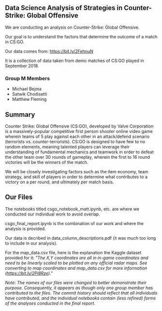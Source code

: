 ## Data Science Analysis of Strategies in Counter-Strike: Global Offensive

We are conducting an analysis on Counter-Strike: Global Offensive.

Our goal is to understand the factors that determine the outcome of a match in CS:GO.

Our data comes from: https://bit.ly/2FehnuN

It is a collection of data taken from demo matches of CS:GO played in September 2018.

### Group M Members 

* Michael Bejma
* Satwik Chodisetti
* Matthew Fleming

## Summary

Counter Strike: Global Offensive (CS:GO), developed by Valve Corporation is a massively-popular competitive first person shooter online video game wherein teams of 5 play against each other in an attack/defend scenario (terrorists vs. counter-terrorists). CS:GO is designed to have few to no random elements, meaning talented players can leverage their understanding of fundamental mechanics and teamwork in order to defeat the other team over 30 rounds of gameplay, wherein the first to 16 round victories will be the winners of the match.

We will be closely investigating factors such as the item economy, team strategy, and skill of players in order to determine what contributes to a victory on a per round, and ultimately per match basis.

## Our Files

The notebooks titled csgo_notebook_matt.ipynb, etc. are where we conducted our individual work to avoid overlap. 

csgo_final_report.ipynb is the combination of our work and where the analysis is provided.

Our data is decribed in data_column_descriptions.pdf (it was much too long to include in our analysis).

For the map_data.csv file, here is the explanation the Kaggle dataset provided for it: *"The X,Y coordinates are all in in-game coordinates and need to be linearly scaled to be plotted on any official radar maps. See converting to map coordinates and map_data.csv for more information (https://bit.ly/2Pj8Rze)."*

*Note: The names of our files were changed to better demonstrate their purpose. Consequently, it appears as though only one group member has contributed to the files. The commit history should reflect that all individuals have contributed, and the individual notebooks contain (less refined) forms of the analyses conducted in the final report.*
